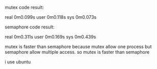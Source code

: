 
mutex code result:

real	0m0.099s
user	0m0.118s
sys	0m0.073s

semaphore code result:

real	0m0.311s
user	0m0.169s
sys	0m0.439s

mutex is faster than semaphore because mutex allow one process but semaphore allow multiple access. so mutex is faster than semaphore

i use ubuntu

